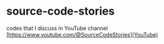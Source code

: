 # source-code-stories
codes that I discuss in YouTube channel
[https://www.youtube.com/@SourceCodeStories](YouTube)
